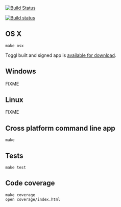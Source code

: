 [![Build Status](https://travis-ci.org/toggl/toggldesktop.png)](https://travis-ci.org/toggl/toggldesktop)

[![Build status](https://ci.appveyor.com/api/projects/status?id=8uic9ed9xyspt87f)](https://ci.appveyor.com/project/toggl-toggldesktop)

OS X
----
```
make osx
```
Toggl built and signed app is [available for download](https://www.toggl.com/api/v8/installer?platform=darwin&app=td&channel=stable). 

Windows
-------
FIXME


Linux
-----
FIXME


Cross platform command line app
-------------------------------
```
make
```


Tests
-----
```
make test
```

Code coverage
-------------
```
make coverage
open coverage/index.html
```

